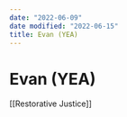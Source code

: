 ```yaml
---
date: "2022-06-09"
date modified: "2022-06-15"
title: Evan (YEA)
---
```


# Evan (YEA)
[[Restorative Justice]]
